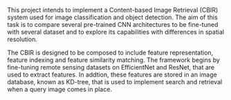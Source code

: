 This project intends to implement a Content-based Image Retrieval (CBIR) system used for image classification and object detection. The aim of this task is to compare several pre-trained CNN architectures to be fine-tuned with several dataset and to explore its capabilities with differences in spatial resolution.

The CBIR is designed to be composed to include feature representation, feature indexing and feature similarity matching. The framework begins by fine-tuning remote sensing datasets on EfficientNet and ResNet, that are used to extract features. In addtion, these features are stored in an image database, known as KD-tree, that is used to implement search and retrieval when a query image comes in place.